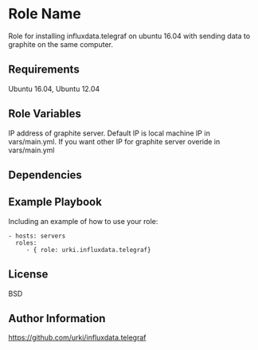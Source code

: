 Role Name
=========

Role for installing influxdata.telegraf on ubuntu 16.04 with sending data to graphite on the same computer.

Requirements
------------

Ubuntu 16.04, Ubuntu 12.04

Role Variables
--------------

IP address of graphite server. Default IP is local machine IP in vars/main.yml. If you want other IP for graphite server overide
in vars/main.yml

Dependencies
------------

Example Playbook
----------------

Including an example of how to use your role:

    - hosts: servers
      roles:
         - { role: urki.influxdata.telegraf}

License
-------

BSD

Author Information
------------------
https://github.com/urki/influxdata.telegraf
